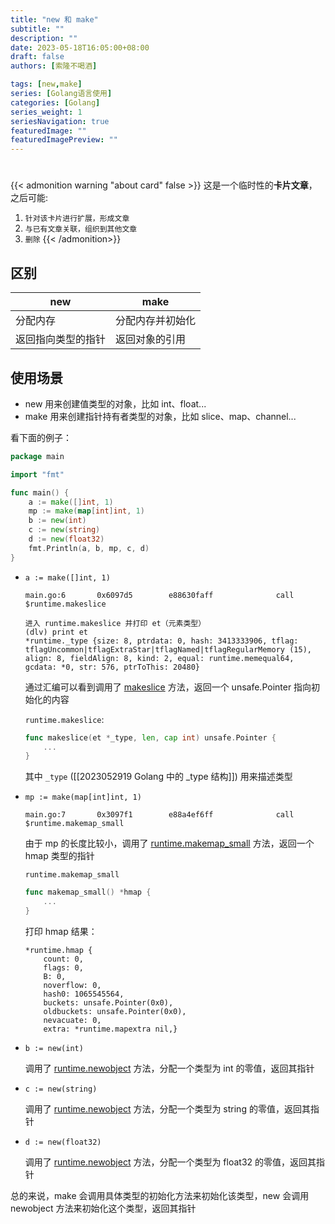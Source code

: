 ```yaml
---
title: "new 和 make"
subtitle: ""
description: ""
date: 2023-05-18T16:05:00+08:00
draft: false
authors: [索隆不喝酒]

tags: [new,make]
series: [Golang语言使用]
categories: [Golang]
series_weight: 1
seriesNavigation: true
featuredImage: ""
featuredImagePreview: ""
---
```

<!--more-->
#

{{< admonition warning "about card" false >}}
这是一个临时性的**卡片文章**，之后可能:
1. `针对该卡片进行扩展，形成文章`
2. `与已有文章关联，组织到其他文章`
3. `删除`
{{< /admonition>}}


## 区别

|new|make|
|-|-|
|分配内存|分配内存并初始化|
|返回指向类型的指针|返回对象的引用|

## 使用场景

- new 用来创建值类型的对象，比如 int、float...
- make 用来创建指针持有者类型的对象，比如 slice、map、channel...

看下面的例子：

```go
package main

import "fmt"

func main() {
	a := make([]int, 1)
	mp := make(map[int]int, 1)
	b := new(int)
	c := new(string)
	d := new(float32)
	fmt.Println(a, b, mp, c, d)
}
```

- `a := make([]int, 1)`

    ```text
    main.go:6       0x6097d5        e88630faff              call $runtime.makeslice

    进入 runtime.makeslice 并打印 et（元素类型）
    (dlv) print et
    *runtime._type {size: 8, ptrdata: 0, hash: 3413333906, tflag: tflagUncommon|tflagExtraStar|tflagNamed|tflagRegularMemory (15), align: 8, fieldAlign: 8, kind: 2, equal: runtime.memequal64, gcdata: *0, str: 576, ptrToThis: 20480}
    ```
    通过汇编可以看到调用了 [makeslice](https://github.com/golang/go/blob/7ad92e95b56019083824492fbec5bb07926d8ebd/src/runtime/slice.go#L88) 方法，返回一个 unsafe.Pointer 指向初始化的内容

    `runtime.makeslice`:
    ```go
    func makeslice(et *_type, len, cap int) unsafe.Pointer {
        ...
    }
    ```
    其中 `_type` ([[2023052919 Golang 中的 _type 结构]]) 用来描述类型 

- `mp := make(map[int]int, 1)`

    ```text
    main.go:7       0x3097f1        e88a4ef6ff              call $runtime.makemap_small
    
    ```
    由于 mp 的长度比较小，调用了 [runtime.makemap_small](https://github.com/golang/go/blob/7ad92e95b56019083824492fbec5bb07926d8ebd/src/runtime/map.go#L294) 方法，返回一个 hmap 类型的指针

    `runtime.makemap_small`

    ```go
    func makemap_small() *hmap {
        ...
    }
    ```
    打印 hmap 结果：
    ```text
    *runtime.hmap {
        count: 0,
        flags: 0,
        B: 0,
        noverflow: 0,
        hash0: 1065545564,
        buckets: unsafe.Pointer(0x0),
        oldbuckets: unsafe.Pointer(0x0),
        nevacuate: 0,
        extra: *runtime.mapextra nil,}
    ```

- `b := new(int)`

    调用了 [runtime.newobject](https://github.com/golang/go/blob/7ad92e95b56019083824492fbec5bb07926d8ebd/src/runtime/malloc.go#L1323) 方法，分配一个类型为 int 的零值，返回其指针

- `c := new(string)`

    调用了 [runtime.newobject](https://github.com/golang/go/blob/7ad92e95b56019083824492fbec5bb07926d8ebd/src/runtime/malloc.go#L1323) 方法，分配一个类型为 string 的零值，返回其指针

- `d := new(float32)`

    调用了 [runtime.newobject](https://github.com/golang/go/blob/7ad92e95b56019083824492fbec5bb07926d8ebd/src/runtime/malloc.go#L1323) 方法，分配一个类型为 float32 的零值，返回其指针


总的来说，make 会调用具体类型的初始化方法来初始化该类型，new 会调用 newobject 方法来初始化这个类型，返回其指针